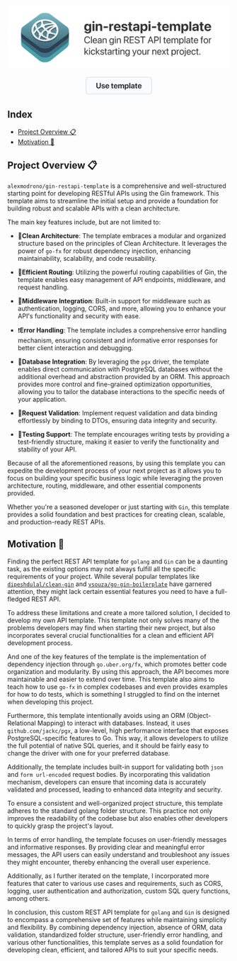 <div align="center">

![banner](./assets/banner.png)

<a href="https://github.com/alexmodrono/gin-restapi-template/generate"><img src="./assets/use_template_button.png" width="150"/></a>

</div>

## Index

<!-- Pages -->
[overvw]: #project-overview-
[motiv]: #motivation-

<!-- Links -->
- [Project Overview 📋][overvw]
- [Motivation 💪][motiv]

## Project Overview 📋
`alexmodrono/gin-restapi-template` is a comprehensive and well-structured starting point for developing RESTful APIs using the Gin framework. This template aims to streamline the initial setup and provide a foundation for building robust and scalable APIs with a clean architecture.

The main key features include, but are not limited to:

- 🫧**Clean Architecture**: The template embraces a modular and organized structure based on the principles of Clean Architecture. It leverages the power of `go-fx` for robust dependency injection, enhancing maintainability, scalability, and code reusability.

- 🧭**Efficient Routing**: Utilizing the powerful routing capabilities of Gin, the template enables easy management of API endpoints, middleware, and request handling.

- 👷**Middleware Integration**: Built-in support for middleware such as authentication, logging, CORS, and more, allowing you to enhance your API's functionality and security with ease.

- ❗️**Error Handling**: The template includes a comprehensive error handling mechanism, ensuring consistent and informative error responses for better client interaction and debugging.

- 💾**Database Integration**: By leveraging the `pgx` driver, the template enables direct communication with PostgreSQL databases without the additional overhead and abstraction provided by an ORM. This approach provides more control and fine-grained optimization opportunities, allowing you to tailor the database interactions to the specific needs of your application.

- 🚦**Request Validation**: Implement request validation and data binding effortlessly by binding to DTOs, ensuring data integrity and security.

- 🧪**Testing Support**: The template encourages writing tests by providing a test-friendly structure, making it easier to verify the functionality and stability of your API.

Because of all the aforementioned reasons, by using this template you can expedite the development process of your next project as it allows you to focus on building your specific business logic while leveraging the proven architecture, routing, middleware, and other essential components provided.

Whether you're a seasoned developer or just starting with `Gin`, this template provides a solid foundation and best practices for creating clean, scalable, and production-ready REST APIs.

## Motivation 💪
Finding the perfect REST API template for `golang` and `Gin` can be a daunting task, as the existing options may not always fulfill all the specific requirements of your project. While several popular templates like [`dipeshdulal/clean-gin`](https://github.com/dipeshdulal/clean-gin/) and [`vsouza/go-gin-boilerplate`](https://github.com/vsouza/go-gin-boilerplate) have garnered attention, they might lack certain essential features you need to have a full-fledged REST API.

To address these limitations and create a more tailored solution, I decided to develop my own API template. This template not only solves many of the problems developers may find when starting their new project, but also incorporates several crucial functionalities for a clean and efficient API development process.

And one of the key features of the template is the implementation of dependency injection through `go.uber.org/fx`, which promotes better code organization and modularity. By using this approach, the API becomes more maintainable and easier to extend over time. This template also aims to teach how to use `go-fx` in complex codebases and even provides examples for how to do tests, which is something I struggled to find on the internet when developing this project.

Furthermore, this template intentionally avoids using an ORM (Object-Relational Mapping) to interact with databases. Instead, it uses `github.com/jackc/pgx`, a low-level, high performance interface that exposes PostgreSQL-specific features to Go. This way, it allows developers to utilize the full potential of native SQL queries, and it should be fairly easy to change the driver with one for your preferred database.

Additionally, the template includes built-in support for validating both `json` and `form url-encoded` request bodies. By incorporating this validation mechanism, developers can ensure that incoming data is accurately validated and processed, leading to enhanced data integrity and security.

To ensure a consistent and well-organized project structure, this template adheres to the standard golang folder structure. This practice not only improves the readability of the codebase but also enables other developers to quickly grasp the project's layout.

In terms of error handling, the template focuses on user-friendly messages and informative responses. By providing clear and meaningful error messages, the API users can easily understand and troubleshoot any issues they might encounter, thereby enhancing the overall user experience.

Additionally, as I further iterated on the template, I incorporated more features that cater to various use cases and requirements, such as CORS, logging, user authentication and authorization, custom SQL query functions, among others.

In conclusion, this custom REST API template for `golang` and `Gin` is designed to encompass a comprehensive set of features while maintaining simplicity and flexibility. By combining dependency injection, absence of ORM, data validation, standardized folder structure, user-friendly error handling, and various other functionalities, this template serves as a solid foundation for developing clean, efficient, and tailored APIs to suit your specific needs.
